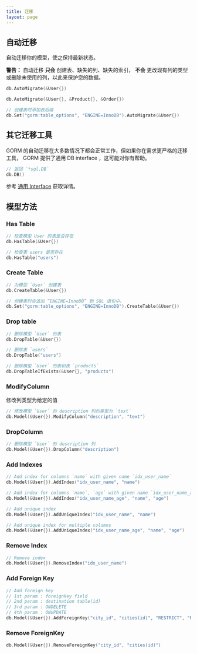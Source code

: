 ```yaml
---
title: 迁移
layout: page
---
```


## 自动迁移

自动迁移你的模型，使之保持最新状态。

**警告：** 自动迁移 **只会** 创建表、缺失的列、缺失的索引， **不会** 更改现有列的类型或删除未使用的列，以此来保护您的数据。

```go
db.AutoMigrate(&User{})

db.AutoMigrate(&User{}, &Product{}, &Order{})

// 创建表时添加表后缀
db.Set("gorm:table_options", "ENGINE=InnoDB").AutoMigrate(&User{})
```

## 其它迁移工具

GORM 的自动迁移在大多数情况下都会正常工作，但如果你在需求更严格的迁移工具， GORM 提供了通用 DB interface ，这可能对你有帮助。

```go
// 返回 `*sql.DB`
db.DB()
```

参考 [通用 Interface](/docs/generic_interface.html) 获取详情。

## 模型方法

### Has Table

```go
// 检查模型 User 的表是否存在
db.HasTable(&User{})

// 检查表 users 是否存在
db.HasTable("users")
```

### Create Table

```go
// 为模型 `User` 创建表
db.CreateTable(&User{})

// 创建表时会追加 “ENGINE=InnoDB” 到 SQL 语句中。
db.Set("gorm:table_options", "ENGINE=InnoDB").CreateTable(&User{})
```

### Drop table

```go
// 删除模型 `User` 的表
db.DropTable(&User{})

// 删除表 `users`
db.DropTable("users")

// 删除模型 `User` 的表和表 `products`
db.DropTableIfExists(&User{}, "products")
```

### ModifyColumn

修改列类型为给定的值

```go
// 修改模型 `User` 的 description 列的类型为 `text` 
db.Model(&User{}).ModifyColumn("description", "text")
```

### DropColumn

```go
// 删除模型 `User` 的 description 列
db.Model(&User{}).DropColumn("description")
```

### Add Indexes

```go
// Add index for columns `name` with given name `idx_user_name`
db.Model(&User{}).AddIndex("idx_user_name", "name")

// Add index for columns `name`, `age` with given name `idx_user_name_age`
db.Model(&User{}).AddIndex("idx_user_name_age", "name", "age")

// Add unique index
db.Model(&User{}).AddUniqueIndex("idx_user_name", "name")

// Add unique index for multiple columns
db.Model(&User{}).AddUniqueIndex("idx_user_name_age", "name", "age")
```

### Remove Index

```go
// Remove index
db.Model(&User{}).RemoveIndex("idx_user_name")
```

### Add Foreign Key

```go
// Add foreign key
// 1st param : foreignkey field
// 2nd param : destination table(id)
// 3rd param : ONDELETE
// 4th param : ONUPDATE
db.Model(&User{}).AddForeignKey("city_id", "cities(id)", "RESTRICT", "RESTRICT")
```

### Remove ForeignKey

```go
db.Model(&User{}).RemoveForeignKey("city_id", "cities(id)")
```